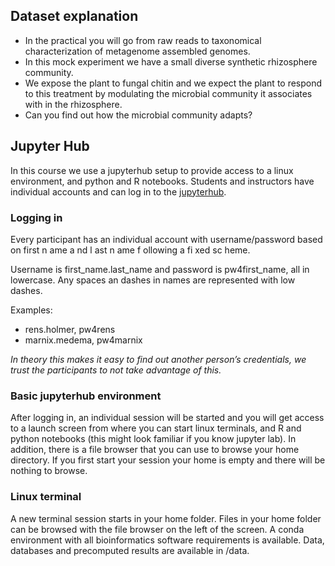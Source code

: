 ## Dataset explanation

- In the practical you will go from raw reads to
taxonomical characterization of metagenome
assembled genomes.
- In this mock experiment we have a small diverse
synthetic rhizosphere community.
- We expose the plant to fungal chitin and we expect the
plant to respond to this treatment by modulating the
microbial community it associates with in the
rhizosphere.
- Can you find out how the microbial community adapts?

## Jupyter Hub

In this course we use a jupyterhub setup to provide access to a linux environment,
and python and R notebooks. Students and instructors have individual
accounts and can log in to the [jupyterhub](https://www.bioinformatics.nl/biosb_metagenomics).

### Logging in

Every participant has an individual account with username/password based on
first n ame a nd l ast n ame f ollowing a fi xed sc heme. 

Username is first_name.last_name and password is pw4first_name, all in
lowercase. Any spaces an dashes in names are represented with low dashes.

Examples:

- rens.holmer, pw4rens
- marnix.medema, pw4marnix

_In theory this makes it easy to find out another person’s credentials, we trust
the participants to not take advantage of this._

### Basic jupyterhub environment

After logging in, an individual session will be started and you will get
access to a launch screen from where you can start linux terminals, and
R and python notebooks (this might look familiar if you know jupyter lab). In
addition, there is a file browser that you can use to browse your home directory.
If you first start your session your home is empty and there will be nothing to
browse.

### Linux terminal

A new terminal session starts in your home folder. Files in your
home folder can be browsed with the file browser on the left of the screen. A
conda environment with all bioinformatics software requirements is available. 
Data, databases and precomputed results are available in /data.
